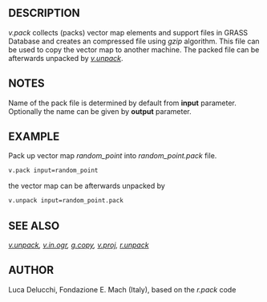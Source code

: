 ## DESCRIPTION

*v.pack* collects (packs) vector map elements and support files in GRASS
Database and creates an compressed file using *gzip* algorithm. This
file can be used to copy the vector map to another machine. The packed
file can be afterwards unpacked by *[v.unpack](v.unpack.md)*.

## NOTES

Name of the pack file is determined by default from **input** parameter.
Optionally the name can be given by **output** parameter.

## EXAMPLE

Pack up vector map *random_point* into *random_point.pack* file.

```sh
v.pack input=random_point
```

the vector map can be afterwards unpacked by

```sh
v.unpack input=random_point.pack
```

## SEE ALSO

*[v.unpack](v.unpack.md), [v.in.ogr](v.in.ogr.md), [g.copy](g.copy.md),
[v.proj](v.proj.md), [r.unpack](r.unpack.md)*

## AUTHOR

Luca Delucchi, Fondazione E. Mach (Italy), based on the *r.pack* code
